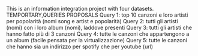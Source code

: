 This is an information integration project with four datasets.
TEMPORTARY,QUERIES PROPOSALS
Query 1: top 10 canzoni e loro artisti per popolarità (nomi song e artist e popolarità)
Query 2: tutti gli artisti (nomi) con i loro album (nomi), laddove presenti
Query 3: tutti gli artisti che hanno fatto più di 3 canzoni
Query 4: tutte le canzoni che appartengono a un album (facile pensata per la virtualizzazione)
Query 5: tutte le canzoni che hanno sia un indirizzo per spotify che per youtube (url)
